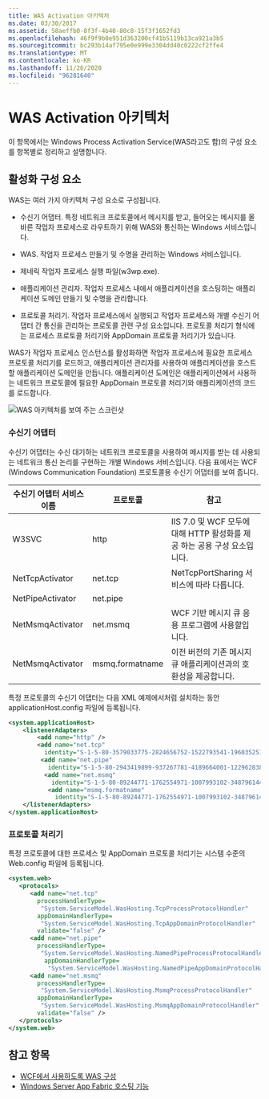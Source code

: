 ```yaml
---
title: WAS Activation 아키텍처
ms.date: 03/30/2017
ms.assetid: 58aeffb0-8f3f-4b40-80c8-15f3f1652fd3
ms.openlocfilehash: 46f9f9b0e951d363200cf41b5119b13ca921a3b5
ms.sourcegitcommit: bc293b14af795e0e999e3304dd40c0222cf2ffe4
ms.translationtype: MT
ms.contentlocale: ko-KR
ms.lasthandoff: 11/26/2020
ms.locfileid: "96281640"
---
```

# <a name="was-activation-architecture"></a>WAS Activation 아키텍처

이 항목에서는 Windows Process Activation Service(WAS라고도 함)의 구성 요소를 항목별로 정리하고 설명합니다.  
  
## <a name="activation-components"></a>활성화 구성 요소  

 WAS는 여러 가지 아키텍처 구성 요소로 구성됩니다.  
  
- 수신기 어댑터. 특정 네트워크 프로토콜에서 메시지를 받고, 들어오는 메시지를 올바른 작업자 프로세스로 라우트하기 위해 WAS와 통신하는 Windows 서비스입니다.  
  
- WAS. 작업자 프로세스 만들기 및 수명을 관리하는 Windows 서비스입니다.  
  
- 제네릭 작업자 프로세스 실행 파일(w3wp.exe).  
  
- 애플리케이션 관리자. 작업자 프로세스 내에서 애플리케이션을 호스팅하는 애플리케이션 도메인 만들기 및 수명을 관리합니다.  
  
- 프로토콜 처리기. 작업자 프로세스에서 실행되고 작업자 프로세스와 개별 수신기 어댑터 간 통신을 관리하는 프로토콜 관련 구성 요소입니다. 프로토콜 처리기 형식에는 프로세스 프로토콜 처리기와 AppDomain 프로토콜 처리기가 있습니다.  
  
 WAS가 작업자 프로세스 인스턴스를 활성화하면 작업자 프로세스에 필요한 프로세스 프로토콜 처리기를 로드하고, 애플리케이션 관리자를 사용하여 애플리케이션을 호스트할 애플리케이션 도메인을 만듭니다. 애플리케이션 도메인은 애플리케이션에서 사용하는 네트워크 프로토콜에 필요한 AppDomain 프로토콜 처리기와 애플리케이션의 코드를 로드합니다.  
  
 ![WAS 아키텍처를 보여 주는 스크린샷](./media/was-activation-architecture/windows-process-application-service-architecture.gif)  
  
### <a name="listener-adapters"></a>수신기 어댑터  

 수신기 어댑터는 수신 대기하는 네트워크 프로토콜을 사용하여 메시지를 받는 데 사용되는 네트워크 통신 논리를 구현하는 개별 Windows 서비스입니다. 다음 표에서는 WCF (Windows Communication Foundation) 프로토콜용 수신기 어댑터를 보여 줍니다.  
  
|수신기 어댑터 서비스 이름|프로토콜|참고|  
|-----------------------------------|--------------|-----------|  
|W3SVC|http|IIS 7.0 및 WCF 모두에 대해 HTTP 활성화를 제공 하는 공용 구성 요소입니다.|  
|NetTcpActivator|net.tcp|NetTcpPortSharing 서비스에 따라 다릅니다.|  
|NetPipeActivator|net.pipe||  
|NetMsmqActivator|net.msmq|WCF 기반 메시지 큐 응용 프로그램에 사용할입니다.|  
|NetMsmqActivator|msmq.formatname|이전 버전의 기존 메시지 큐 애플리케이션과의 호환성을 제공합니다.|  
  
 특정 프로토콜의 수신기 어댑터는 다음 XML 예제에서처럼 설치하는 동안 applicationHost.config 파일에 등록됩니다.  
  
```xml  
<system.applicationHost>  
    <listenerAdapters>  
        <add name="http" />  
        <add name="net.tcp"
          identity="S-1-5-80-3579033775-2824656752-1522793541-1960352512-462907086" />  
         <add name="net.pipe"
           identity="S-1-5-80-2943419899-937267781-4189664001-1229628381-3982115073" />  
          <add name="net.msmq"
            identity="S-1-5-80-89244771-1762554971-1007993102-348796144-2203111529" />  
           <add name="msmq.formatname"
             identity="S-1-5-80-89244771-1762554971-1007993102-348796144-2203111529" />  
    </listenerAdapters>  
</system.applicationHost>  
```  
  
### <a name="protocol-handlers"></a>프로토콜 처리기  

 특정 프로토콜에 대한 프로세스 및 AppDomain 프로토콜 처리기는 시스템 수준의 Web.config 파일에 등록됩니다.  
  
```xml  
<system.web>  
   <protocols>  
      <add name="net.tcp"
        processHandlerType=  
         "System.ServiceModel.WasHosting.TcpProcessProtocolHandler"  
        appDomainHandlerType=  
         "System.ServiceModel.WasHosting.TcpAppDomainProtocolHandler"  
        validate="false" />  
      <add name="net.pipe"
        processHandlerType=  
         "System.ServiceModel.WasHosting.NamedPipeProcessProtocolHandler"  
          appDomainHandlerType=  
           "System.ServiceModel.WasHosting.NamedPipeAppDomainProtocolHandler"/>  
      <add name="net.msmq"  
        processHandlerType=  
         "System.ServiceModel.WasHosting.MsmqProcessProtocolHandler"  
        appDomainHandlerType=  
         "System.ServiceModel.WasHosting.MsmqAppDomainProtocolHandler"  
        validate="false" />  
   </protocols>  
</system.web>  
```  
  
## <a name="see-also"></a>참고 항목

- [WCF에서 사용하도록 WAS 구성](configuring-the-wpa--service-for-use-with-wcf.md)
- [Windows Server App Fabric 호스팅 기능](/previous-versions/appfabric/ee677189(v=azure.10))
